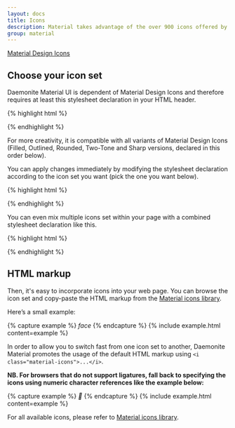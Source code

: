 ```yaml
---
layout: docs
title: Icons
description: Material takes advantage of the over 900 icons offered by the official icon set from Google.
group: material
---
```


<div class="list-group mt-lg-5">
    <a href="https://material.io/resources/icons/?style=baseline" target="_blank" rel="nofollow" class="list-group-item list-group-item-action lgi-icon-md">Material Design Icons</a>
</div>

## Choose your icon set

Daemonite Material UI is dependent of Material Design Icons and therefore requires at least this stylesheet declaration in your HTML header.

{% highlight html %}
<link href="{{ site.cdn.md_icon }}" rel="stylesheet">
{% endhighlight %}

For more creativity, it is compatible with all variants of Material Design Icons (Filled, Outlined, Rounded, Two-Tone and Sharp versions, declared in this order below).

You can apply changes immediately by modifying the stylesheet declaration according to the icon set you want (pick the one you want below).

{% highlight html %}
<link href="https://fonts.googleapis.com/css2?family=Material+Icons" rel="stylesheet">
<link href="https://fonts.googleapis.com/css2?family=Material+Icons+Outlined" rel="stylesheet">
<link href="https://fonts.googleapis.com/css2?family=Material+Icons+Round" rel="stylesheet">
<link href="https://fonts.googleapis.com/css2?family=Material+Icons+Two+Tone" rel="stylesheet">
<link href="https://fonts.googleapis.com/css2?family=Material+Icons+Sharp" rel="stylesheet">
{% endhighlight %}

You can even mix multiple icons set within your page with a combined stylesheet declaration like this.

{% highlight html %}
<link href="https://fonts.googleapis.com/css2?family=Material+Icons&family=Material+Icons+Outlined" rel="stylesheet">
{% endhighlight %}

## HTML markup

Then, it's easy to incorporate icons into your web page. You can browse the icon set and copy-paste the HTML markup from the [Material icons library](https://material.io/resources/icons/).

Here’s a small example:

{% capture example %}
<i class="material-icons">face</i>
{% endcapture %}
{% include example.html content=example %}

In order to allow you to switch fast from one icon set to another, Daemonite Material promotes the usage of the default HTML markup using `<i class="material-icons">...</i>`.

<!---
WIP In the case you use 2 Icons sets on a page, you will need to specify ...
-->

**NB. For browsers that do not support ligatures, fall back to specifying the icons using numeric character references like the example below:**

{% capture example %}
<i class="material-icons">&#xE87C;</i>
{% endcapture %}
{% include example.html content=example %}

For all available icons, please refer to [Material icons library](https://material.io/resources/icons/).
